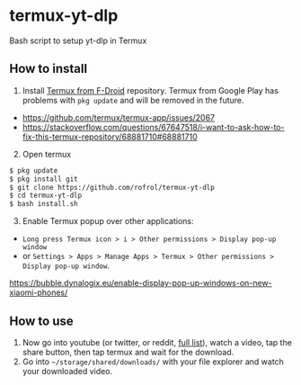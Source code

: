 # termux-yt-dlp

Bash script to setup yt-dlp in Termux

## How to install

1. Install [Termux from F-Droid](https://f-droid.org/en/packages/com.termux/) repository. Termux from Google Play has problems with `pkg update` and will be removed in the future.

- https://github.com/termux/termux-app/issues/2067
- https://stackoverflow.com/questions/67647518/i-want-to-ask-how-to-fix-this-termux-repository/68881710#68881710

2. Open termux

```bash
$ pkg update
$ pkg install git
$ git clone https://github.com/rofrol/termux-yt-dlp
$ cd termux-yt-dlp
$ bash install.sh
```

3. Enable Termux popup over other applications:

- `Long press Termux icon > i > Other permissions > Display pop-up window`
- or `Settings > Apps > Manage Apps > Termux > Other permissions > Display pop-up window`.

https://bubble.dynalogix.eu/enable-display-pop-up-windows-on-new-xiaomi-phones/

## How to use

1. Now go into youtube (or twitter, or reddit, [full list](https://ytdl-org.github.io/youtube-dl/supportedsites.html)), watch a video, tap the share button, then tap termux and wait for the download.
2. Go into `~/storage/shared/downloads/` with your file explorer and watch your downloaded video.
